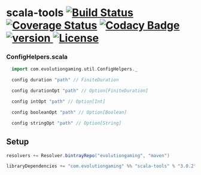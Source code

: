 # scala-tools [![Build Status](https://travis-ci.org/evolution-gaming/scala-tools.svg)](https://travis-ci.org/evolution-gaming/scala-tools) [![Coverage Status](https://coveralls.io/repos/evolution-gaming/scala-tools/badge.svg)](https://coveralls.io/r/evolution-gaming/scala-tools) [![Codacy Badge](https://api.codacy.com/project/badge/Grade/40726a1197d14196b34560902a8aea3e)](https://www.codacy.com/app/evolution-gaming/scala-tools?utm_source=github.com&amp;utm_medium=referral&amp;utm_content=evolution-gaming/scala-tools&amp;utm_campaign=Badge_Grade) [ ![version](https://api.bintray.com/packages/evolutiongaming/maven/scala-tools/images/download.svg) ](https://bintray.com/evolutiongaming/maven/scala-tools/_latestVersion) [![License](https://img.shields.io/badge/License-Apache%202.0-yellowgreen.svg)](https://opensource.org/licenses/Apache-2.0)

### ConfigHelpers.scala

```scala
  import com.evolutiongaming.util.ConfigHelpers._

  config duration "path" // FiniteDuration

  config durationOpt "path" // Option[FiniteDuration]

  config intOpt "path" // Option[Int]

  config booleanOpt "path" // Option[Boolean]

  config stringOpt "path" // Option[String]
```

## Setup

```scala
resolvers += Resolver.bintrayRepo("evolutiongaming", "maven")

libraryDependencies += "com.evolutiongaming" %% "scala-tools" % "3.0.2"
```

